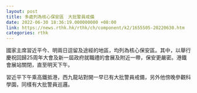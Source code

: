```yaml
---
layout: post
title: 多處列為核心保安區　大批警員戒備
date: 2022-06-30 18:36:19.000000000 +08:00
link: https://news.rthk.hk/rthk/ch/component/k2/1655505-20220630.htm
categories: rthk
---
```


國家主席習近平今、明兩日逗留及途經的地區，均列為核心保安區。其中，以舉行慶祝回歸25周年大會及新一屆政府就職禮的會展及附近一帶，保安更嚴密。港鐵會展站關閉，直至明天下午。

習近平下午乘高鐵抵港，西九龍站對開一早已有大批警員戒備，另外他傍晚參觀科學園，同樣有大批警員巡邏。
